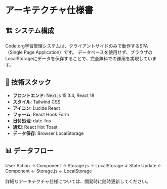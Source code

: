 # アーキテクチャ仕様書

## 🏗️ システム構成

Code.org学習管理システムは、クライアントサイドのみで動作するSPA（Single Page Application）です。
データベースを使用せず、ブラウザのLocalStorageにデータを保存することで、完全無料での運用を実現しています。

## 📂 技術スタック

- **フロントエンド**: Next.js 15.3.4, React 18
- **スタイル**: Tailwind CSS
- **アイコン**: Lucide React
- **フォーム**: React Hook Form
- **日付処理**: date-fns
- **通知**: React Hot Toast
- **データ保存**: Browser LocalStorage

## 📊 データフロー
User Action → Component → Storage.js → LocalStorage
↓
State Update ← Component ← Storage.js ← LocalStorage

詳細なアーキテクチャ仕様については、開発時に随時更新してください。

